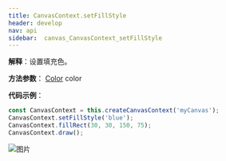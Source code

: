 ```yaml
---
title: CanvasContext.setFillStyle
header: develop
nav: api
sidebar:  canvas_CanvasContext_setFillStyle
---
```

 

**解释**：设置填充色。

**方法参数**： [Color](/develop/api/canvas_color/) color



**代码示例**：

```js
const CanvasContext = this.createCanvasContext('myCanvas');
CanvasContext.setFillStyle('blue');
CanvasContext.fillRect(30, 30, 150, 75);
CanvasContext.draw();
```

![图片](../../../../img/api/canvas/setFillStyle.png)

